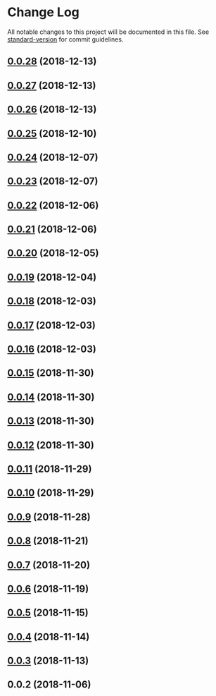 # Change Log

All notable changes to this project will be documented in this file. See [standard-version](https://github.com/conventional-changelog/standard-version) for commit guidelines.

<a name="0.0.28"></a>
## [0.0.28](https://github.com/jiubao/gallery/compare/v0.0.27...v0.0.28) (2018-12-13)



<a name="0.0.27"></a>
## [0.0.27](https://github.com/jiubao/gallery/compare/v0.0.26...v0.0.27) (2018-12-13)



<a name="0.0.26"></a>
## [0.0.26](https://github.com/jiubao/gallery/compare/v0.0.25...v0.0.26) (2018-12-13)



<a name="0.0.25"></a>
## [0.0.25](https://github.com/jiubao/gallery/compare/v0.0.24...v0.0.25) (2018-12-10)



<a name="0.0.24"></a>
## [0.0.24](https://github.com/jiubao/gallery/compare/v0.0.23...v0.0.24) (2018-12-07)



<a name="0.0.23"></a>
## [0.0.23](https://github.com/jiubao/gallery/compare/v0.0.22...v0.0.23) (2018-12-07)



<a name="0.0.22"></a>
## [0.0.22](https://github.com/jiubao/gallery/compare/v0.0.21...v0.0.22) (2018-12-06)



<a name="0.0.21"></a>
## [0.0.21](https://github.com/jiubao/gallery/compare/v0.0.20...v0.0.21) (2018-12-06)



<a name="0.0.20"></a>
## [0.0.20](https://github.com/jiubao/gallery/compare/v0.0.19...v0.0.20) (2018-12-05)



<a name="0.0.19"></a>
## [0.0.19](https://github.com/jiubao/gallery/compare/v0.0.18...v0.0.19) (2018-12-04)



<a name="0.0.18"></a>
## [0.0.18](https://github.com/jiubao/gallery/compare/v0.0.17...v0.0.18) (2018-12-03)



<a name="0.0.17"></a>
## [0.0.17](https://github.com/jiubao/gallery/compare/v0.0.16...v0.0.17) (2018-12-03)



<a name="0.0.16"></a>
## [0.0.16](https://github.com/jiubao/gallery/compare/v0.0.15...v0.0.16) (2018-12-03)



<a name="0.0.15"></a>
## [0.0.15](https://github.com/jiubao/gallery/compare/v0.0.14...v0.0.15) (2018-11-30)



<a name="0.0.14"></a>
## [0.0.14](https://github.com/jiubao/gallery/compare/v0.0.13...v0.0.14) (2018-11-30)



<a name="0.0.13"></a>
## [0.0.13](https://github.com/jiubao/gallery/compare/v0.0.12...v0.0.13) (2018-11-30)



<a name="0.0.12"></a>
## [0.0.12](https://github.com/jiubao/gallery/compare/v0.0.11...v0.0.12) (2018-11-30)



<a name="0.0.11"></a>
## [0.0.11](https://github.com/jiubao/gallery/compare/v0.0.10...v0.0.11) (2018-11-29)



<a name="0.0.10"></a>
## [0.0.10](https://github.com/jiubao/gallery/compare/v0.0.9...v0.0.10) (2018-11-29)



<a name="0.0.9"></a>
## [0.0.9](https://github.com/jiubao/gallery/compare/v0.0.8...v0.0.9) (2018-11-28)



<a name="0.0.8"></a>
## [0.0.8](https://github.com/jiubao/gallery/compare/v0.0.7...v0.0.8) (2018-11-21)



<a name="0.0.7"></a>
## [0.0.7](https://github.com/jiubao/gallery/compare/v0.0.6...v0.0.7) (2018-11-20)



<a name="0.0.6"></a>
## [0.0.6](https://github.com/jiubao/gallery/compare/v0.0.5...v0.0.6) (2018-11-19)



<a name="0.0.5"></a>
## [0.0.5](https://github.com/jiubao/gallery/compare/v0.0.4...v0.0.5) (2018-11-15)



<a name="0.0.4"></a>
## [0.0.4](https://github.com/jiubao/gallery/compare/v0.0.3...v0.0.4) (2018-11-14)



<a name="0.0.3"></a>
## [0.0.3](https://github.com/jiubao/gallery/compare/v0.0.2...v0.0.3) (2018-11-13)



<a name="0.0.2"></a>
## 0.0.2 (2018-11-06)
